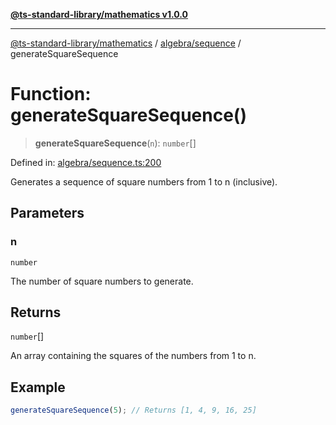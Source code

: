 [**@ts-standard-library/mathematics v1.0.0**](../../../README.md)

***

[@ts-standard-library/mathematics](../../../README.md) / [algebra/sequence](../README.md) / generateSquareSequence

# Function: generateSquareSequence()

> **generateSquareSequence**(`n`): `number`[]

Defined in: [algebra/sequence.ts:200](https://github.com/gabaudette/ts-stdlib/blob/ea80ba1db09c741e99f8cb19e94e5a29b81b623b/packages/mathematics/src/algebra/sequence.ts#L200)

Generates a sequence of square numbers from 1 to n (inclusive).

## Parameters

### n

`number`

The number of square numbers to generate.

## Returns

`number`[]

An array containing the squares of the numbers from 1 to n.

## Example

```typescript
generateSquareSequence(5); // Returns [1, 4, 9, 16, 25]
```
